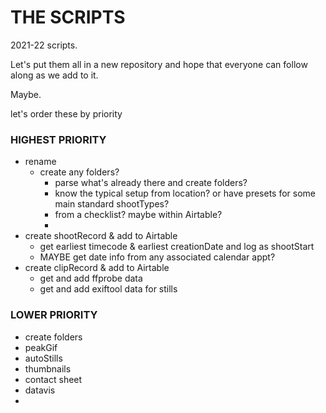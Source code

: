 # THE SCRIPTS

2021-22 scripts.

Let's put them all in a new repository and hope that everyone can follow along as we add to it. 

Maybe.

let's order these by priority

### HIGHEST PRIORITY
- rename
    - create any folders?
        - parse what's already there and create folders?
        - know the typical setup from location? or have presets for some main standard shootTypes?
        - from a checklist? maybe within Airtable?
        - 
- create shootRecord & add to Airtable
    - get earliest timecode & earliest creationDate and log as shootStart
    - MAYBE get date info from any associated calendar appt?
- create clipRecord & add to Airtable
    - get and add ffprobe data
    - get and add exiftool data for stills


### LOWER PRIORITY
- create folders
- peakGif
- autoStills
- thumbnails
- contact sheet
- datavis
- 

